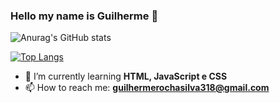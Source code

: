 ### Hello my name is Guilherme 👋

![Anurag's GitHub stats](https://github-readme-stats.vercel.app/api?username=Guilhermerocha1&show_icons=true&theme=nightowl)

[![Top Langs](https://github-readme-stats.vercel.app/api/top-langs/?username=guilhermerocha1&layout=compact&theme=nightowl)](https://github.com/anuraghazra/github-readme-stats)

- 🌱 I’m currently learning <strong>HTML, JavaScript e CSS</strong>
- 📫 How to reach me: <strong>guilhermerochasilva318@gmail.com</strong>

